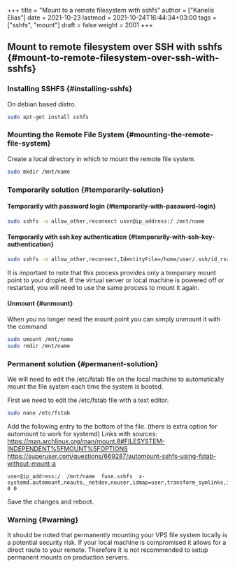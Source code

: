 +++
title = "Mount to a remote filesystem with sshfs"
author = ["Kanelis Elias"]
date = 2021-10-23
lastmod = 2021-10-24T16:44:34+03:00
tags = ["sshfs", "mount"]
draft = false
weight = 2001
+++

## Mount to remote filesystem over SSH with sshfs {#mount-to-remote-filesystem-over-ssh-with-sshfs}


### Installing SSHFS {#installing-sshfs}

On debian based distro.

```bash
sudo apt-get install sshfs
```


### Mounting the Remote File System {#mounting-the-remote-file-system}

Create a local directory in which to mount the remote file system.

```bash
sudo mkdir /mnt/name
```


### Temporarily solution {#temporarily-solution}


#### Temporarily with password login {#temporarily-with-password-login}

```bash
sudo sshfs -o allow_other,reconnect user@ip_address:/ /mnt/name
```


#### Temporarily with ssh key authentication {#temporarily-with-ssh-key-authentication}

```bash
sudo sshfs -o allow_other,reconnect,IdentityFile=/home/user/.ssh/id_rsa user@ip_address:/ /mnt/name/
```

It is important to note that this process provides only a temporary mount point to your droplet. If the virtual server or local machine is powered off or restarted, you will need to use the same process to mount it again.


#### Unmount {#unmount}

When you no longer need the mount point you can simply unmount it with the command

```bash
sudo umount /mnt/name
sudo rmdir /mnt/name
```


### Permanent solution {#permanent-solution}

We will need to edit the /etc/fstab file on the local machine to automatically mount the file system each time the system is booted.

First we need to edit the /etc/fstab file with a text editor.

```bash
sudo nano /etc/fstab
```

Add the following entry to the bottom of the file. (there is extra option for automount to work for systemd)
Links with sources:
<https://man.archlinux.org/man/mount.8#FILESYSTEM-INDEPENDENT%5FMOUNT%5FOPTIONS>
<https://superuser.com/questions/669287/automount-sshfs-using-fstab-without-mount-a>

```text
user@ip_address:/  /mnt/name  fuse.sshfs  x-systemd.automount,noauto,_netdev,nouser,idmap=user,transform_symlinks,identityfile=/home/tedi/.ssh/id_rsa_jason,allow_other,uid=REMOTE_USER_ID,gid=REMOTE_GROUP_ID,sync,noatime,reconnect,rw 0 0
```

Save the changes and reboot.


### Warning {#warning}

It should be noted that permanently mounting your VPS file system locally is a potential security risk. If your local machine is compromised it allows for a direct route to your remote.
Therefore it is not recommended to setup permanent mounts on production servers.
